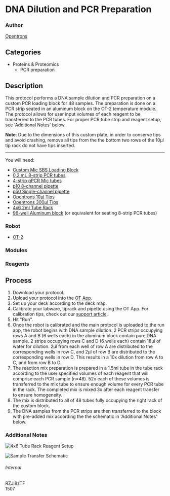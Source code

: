 # DNA Dilution and PCR Preparation

### Author
[Opentrons](https://opentrons.com/)

## Categories
* Proteins & Proteomics
    * PCR preparation

## Description
This protocol performs a DNA sample dilution and PCR preparation on a custom PCR loading block for 48 samples. The preparation is done on a PCR strip seated in an aluminum block on the OT-2 temperature module. The protocol allows for user input volumes of each reagent to be transferred to the PCR tubes. For proper PCR tube strip and reagent setup, see 'Additional Notes' below.  

  __Note__: Due to the dimensions of this custom plate, in order to conserve tips and avoid crashing, remove all tips from the the bottom two rows of the 10µl tip rack do not have tips inserted.

---

You will need:
* [Custom Mic SBS Loading Block](https://s3-ap-southeast-2.amazonaws.com/paperform/u-4256/0/2019-02-22/2u134ra/MIC-SBSLB-A.pdf)
* [0.2 mL 8-strip PCR tubes](https://www.nerbe-plus.de/ENU/21677/Item.aspx?FromNo=21676&ItemNo=04-032-0500)
* [4-strip qPCR Mic tubes](http://www.labgene.ch/mic-real-time-pcr-system/238-4-strip-tubes-with-caps-for-mic.html)
* [p10 8-channel pipette](https://shop.opentrons.com/collections/ot-2-pipettes/products/8-channel-electronic-pipette)
* [p50 Single-channel pipette](https://shop.opentrons.com/collections/ot-2-pipettes/products/single-channel-electronic-pipette?variant=5984549077021)
* [Opentrons 10µl Tips](https://shop.opentrons.com/collections/opentrons-tips/products/opentrons-10ul-tips)
* [Opentrons 300µl Tips](https://shop.opentrons.com/collections/opentrons-tips/products/opentrons-300ul-tips)
* [4x6 2ml Tube Rack](https://shop.opentrons.com/collections/opentrons-tips/products/tube-rack-set-1)
* [96-well Aluminum block](https://shop.opentrons.com/collections/hardware-modules/products/aluminum-block-set) (or equivalent for seating 8-strip PCR tubes)

### Robot
* [OT-2](https://opentrons.com/ot-2)

### Modules

### Reagents

## Process
1. Download your protocol.
2. Upload your protocol into the [OT App](https://opentrons.com/ot-app).
3. Set up your deck according to the deck map.
4. Calibrate your labware, tiprack and pipette using the OT App. For calibration tips, check out our [support article](https://support.opentrons.com/ot-2/getting-started-software-setup/deck-calibration).
5. Hit "Run".
6. Once the robot is calibrated and the main protocol is uploaded to the run app, the robot begins with DNA sample dilution. 2 PCR strips occupying rows A and B (6 wells each) in the aluminum block contain pure DNA sample. 2 strips occupying rows C and D (6 wells each) contain 18µl of water for dilution. 2µl from each well of row A are distributed to the corresponding wells in row C, and 2µl of row B are distributed to the corresponding wells in row D. This results in a 10x dilution from row A to C, and from row B to D.
7. The reaction mix preparation is prepared in a 1.5ml tube in the tube rack according to the user specified volumes of each reagent that will comprise each PCR sample (n=48). 52x each of these volumes is transferred to the mix tube to ensure enough volume for every PCR tube in the rack. The completed mix is mixed 3x after each reagent transfer to ensure homogeneity.
8. The mix is distributed to all of 48 tubes fully occupying the right rack of the custom block.
9. The DNA samples from the PCR strips are then transferred to the block with pre-added mix according the the schematic in 'Additional Notes' below.

### Additional Notes
![4x6 Tube Rack Reagent Setup](https://s3.amazonaws.com/opentrons-protocol-library-website/custom-README-images/1507-department-of-protein-dna-interactions-institute-of-biotechnology/TubeRackSetup.png)  

![Sample Transfer Schematic](https://s3.amazonaws.com/opentrons-protocol-library-website/custom-README-images/1507-department-of-protein-dna-interactions-institute-of-biotechnology/TransferSetup.png)

###### Internal
RZJl8zTF  
1507
